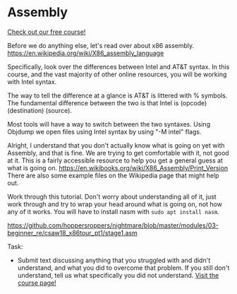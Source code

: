 # Assembly

[Check out our free course!](https://academy.hoppersroppers.org/mod/page/view.php?id=1011)

Before we do anything else, let's read over about x86 assembly. 
<https://en.wikipedia.org/wiki/X86_assembly_language>

Specifically, look over the differences between Intel and AT&T syntax. In this course, and the vast majority of other online resources, you will be working with Intel syntax. 

The way to tell the difference at a glance is AT&T is littered with % symbols. The fundamental difference between the two is that Intel is (opcode) (destination) (source).

Most tools will have a way to switch between the two syntaxes. Using Objdump we open files using Intel syntax by using "-M intel" flags.

Alright, I understand that you don't actually know what is going on yet with Assembly, and that is fine. We are trying to get comfortable with it, not good at it. This is a fairly accessible resource to help you get a general guess at what is going on.  <https://en.wikibooks.org/wiki/X86_Assembly/Print_Version> There are also some example files on the Wikipedia page that might help out.

Work through this tutorial. Don't worry about understanding all of it, just work through and try to wrap your head around what is going on, not how any of it works.  You will have to install nasm with `sudo apt install nasm`.

<https://github.com/hoppersroppers/nightmare/blob/master/modules/03-beginner_re/csaw18_x86tour_pt1/stage1.asm>

Task: 

* Submit text discussing anything that you struggled with and didn't understand, and what you did to overcome that problem. If you still don't understand, tell us what specifically you did not understand.
[Visit the course page!](https://academy.hoppersroppers.org/mod/assign/view.php?id=1011)
